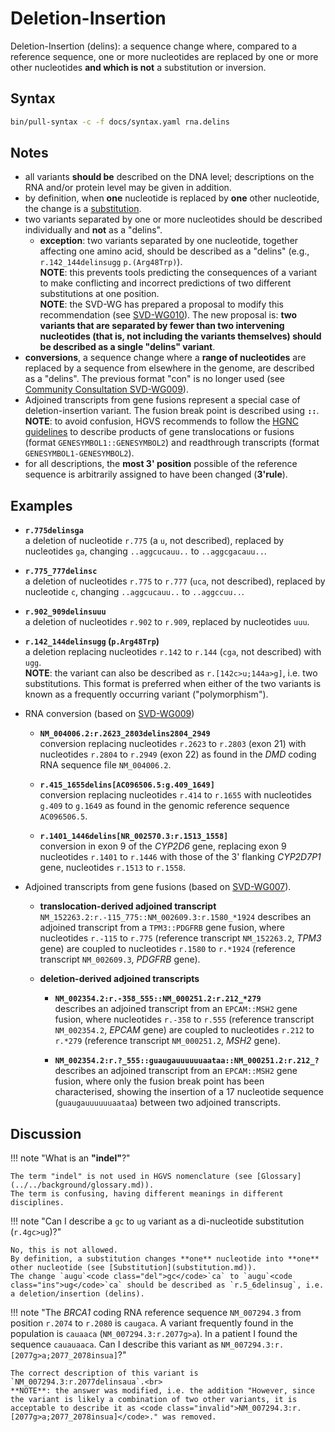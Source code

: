 # Deletion-Insertion

<!-- ## Definition -->

Deletion-Insertion (delins): a sequence change where, compared to a reference sequence, one or more nucleotides are replaced by one or more other nucleotides **and which is not** a substitution or inversion.

## Syntax

```sh exec="true"
bin/pull-syntax -c -f docs/syntax.yaml rna.delins
```

## Notes

- all variants **should be** described on the DNA level; descriptions on the RNA and/or protein level may be given in addition.
- by definition, when **one** nucleotide is replaced by **one** other nucleotide, the change is a [substitution](substitution.md).
- two variants separated by one or more nucleotides should be described individually and **not** as a "delins".
    - **exception**: two variants separated by one nucleotide, together affecting one amino acid, should be described as a "delins" (e.g., `r.142_144delinsugg` `p.(Arg48Trp)`).<br>
      **NOTE**: this prevents tools predicting the consequences of a variant to make conflicting and incorrect predictions of two different substitutions at one position.<br>
      **NOTE**: the SVD-WG has prepared a proposal to modify this recommendation (see [SVD-WG010](../../consultation/SVD-WG010.md)).
      The new proposal is: **two variants that are separated by fewer than two intervening nucleotides (that is, not including the variants themselves) should be described as a single "delins" variant**.
- **conversions**, a sequence change where a **range of nucleotides** are replaced by a sequence from elsewhere in the genome, are described as a "delins".
  The previous format "con" is no longer used (see [Community Consultation SVD-WG009](../../consultation/SVD-WG009.md)).
- Adjoined transcripts from gene fusions represent a special case of deletion-insertion variant.
  The fusion break point is described using **`::`**.<br>
  **NOTE**: to avoid confusion, HGVS recommends to follow the [HGNC guidelines](https://www.genenames.org/about/guidelines/) to describe products of gene translocations or fusions (format `GENESYMBOL1::GENESYMBOL2`) and readthrough transcripts (format `GENESYMBOL1-GENESYMBOL2`).
- for all descriptions, the **most 3' position** possible of the reference sequence is arbitrarily assigned to have been changed (**3'rule**).

## Examples

- **`r.775delinsga`**<br>
  a deletion of nucleotide `r.775` (a `u`, not described), replaced by nucleotides `ga`, changing `..aggc`<code class="del">u</code>`cauu..` to `..aggc`<code class="ins">ga</code>`cauu..`.

- **`r.775_777delinsc`**<br>
  a deletion of nucleotides `r.775` to `r.777` (`uca`, not described), replaced by nucleotide `c`, changing `..aggc`<code class="del">uca</code>`uu..` to `..aggc`<code class="ins">c</code>`uu..`.

- **`r.902_909delinsuuu`**<br>
  a deletion of nucleotides `r.902` to `r.909`, replaced by nucleotides `uuu`.

- **`r.142_144delinsugg` (`p.Arg48Trp`)**<br>
  a deletion replacing nucleotides `r.142` to `r.144` (`cga`, not described) with `ugg`.<br>
  **NOTE**: the variant can also be described as `r.[142c>u;144a>g]`, i.e. two substitutions.
  This format is preferred when either of the two variants is known as a frequently occurring variant ("polymorphism").

- RNA conversion (based on [SVD-WG009](../../consultation/SVD-WG009.md))
    - **`NM_004006.2:r.2623_2803delins2804_2949`**<br>
      conversion replacing nucleotides `r.2623` to `r.2803` (exon 21) with nucleotides `r.2804` to `r.2949` (exon 22) as found in the _DMD_ coding RNA sequence file `NM_004006.2`.

    - **`r.415_1655delins[AC096506.5:g.409_1649]`**<br>
      conversion replacing nucleotides `r.414` to `r.1655` with nucleotides `g.409` to `g.1649` as found in the genomic reference sequence `AC096506.5`.

    - **`r.1401_1446delins[NR_002570.3:r.1513_1558]`**<br>
      conversion in exon 9 of the _CYP2D6_ gene, replacing exon 9 nucleotides `r.1401` to `r.1446` with those of the 3' flanking _CYP2D7P1_ gene, nucleotides `r.1513` to `r.1558`.

- Adjoined transcripts from gene fusions (based on [SVD-WG007](../../consultation/SVD-WG007.md)).
    - **translocation-derived adjoined transcript**<br>
      `NM_152263.2:r.-115_775::NM_002609.3:r.1580_*1924` describes an adjoined transcript from a `TPM3::PDGFRB` gene fusion, where nucleotides `r.-115` to `r.775` (reference transcript `NM_152263.2`, _TPM3_ gene) are coupled to nucleotides `r.1580` to `r.*1924` (reference transcript `NM_002609.3`, _PDGFRB_ gene).

    - **deletion-derived adjoined transcripts**
        - **`NM_002354.2:r.-358_555::NM_000251.2:r.212_*279`**<br>
          describes an adjoined transcript from an `EPCAM::MSH2` gene fusion, where nucleotides `r.-358` to `r.555` (reference transcript `NM_002354.2`, _EPCAM_ gene) are coupled to nucleotides `r.212` to `r.*279` (reference transcript `NM_000251.2`, _MSH2_ gene).

        - **`NM_002354.2:r.?_555::guaugauuuuuuaataa::NM_000251.2:r.212_?`**<br>
          describes an adjoined transcript from an `EPCAM::MSH2` gene fusion, where only the fusion break point has been characterised, showing the insertion of a 17 nucleotide sequence (`guaugauuuuuuaataa`) between two adjoined transcripts.

## Discussion

!!! note "What is an **"indel"**?"

    The term "indel" is not used in HGVS nomenclature (see [Glossary](../../background/glossary.md)).
    The term is confusing, having different meanings in different disciplines.

!!! note "Can I describe a `gc` to `ug` variant as a di-nucleotide substitution (<code class="invalid">r.4gc>ug</code>)?"

    No, this is not allowed.
    By definition, a substitution changes **one** nucleotide into **one** other nucleotide (see [Substitution](substitution.md)).
    The change `augu`<code class="del">gc</code>`ca` to `augu`<code class="ins">ug</code>`ca` should be described as `r.5_6delinsug`, i.e. a deletion/insertion (delins).

!!! note "The _BRCA1_ coding RNA reference sequence `NM_007294.3` from position `r.2074` to `r.2080` is `cau`<code class="sub">g</code>`aca`. A variant frequently found in the population is `cau`<code class="sub">a</code>`aca` (`NM_007294.3:r.2077g>a`). In a patient I found the sequence `cau`<code class="sub">a</code><code class="ins">ua</code>`aca`. Can I describe this variant as <code class="invalid">NM_007294.3:r.[2077g>a;2077_2078insua]</code>?"

    The correct description of this variant is `NM_007294.3:r.2077delinsaua`.<br>
    **NOTE**: the answer was modified, i.e. the addition "However, since the variant is likely a combination of two other variants, it is acceptable to describe it as <code class="invalid">NM_007294.3:r.[2077g>a;2077_2078insua]</code>." was removed.
